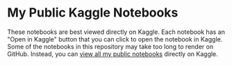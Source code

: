 # My Public Kaggle Notebooks

These notebooks are best viewed directly on Kaggle.
Each notebook has an "Open in Kaggle" button that you can click to open the notebook in Kaggle.
Some of the notebooks in this repository may take too long to render on GitHub.
Instead, you can [view all my public notebooks](https://www.kaggle.com/sahidvelji/notebooks) directly on Kaggle.
